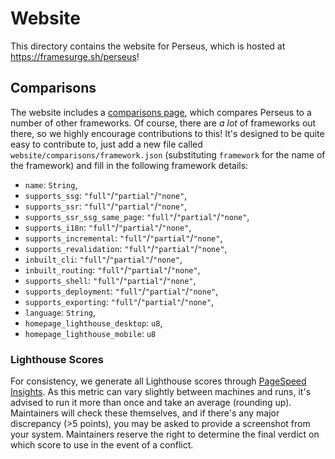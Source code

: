 # Website

This directory contains the website for Perseus, which is hosted at <https://framesurge.sh/perseus>!

## Comparisons

The website includes a [comparisons page](https://framesurge.sh/perseus/en-US/comparisons), which compares Perseus to a number of other frameworks. Of course, there are _a lot_ of frameworks out there, so we highly encourage contributions to this! It's designed to be quite easy to contribute to, just add a new file called `website/comparisons/framework.json` (substituting `framework` for the name of the framework) and fill in the following framework details:

-   `name`: `String`,
-   `supports_ssg`: `"full"`/`"partial"`/`"none"`,
-   `supports_ssr`: `"full"`/`"partial"`/`"none"`,
-   `supports_ssr_ssg_same_page`: `"full"`/`"partial"`/`"none"`,
-   `supports_i18n`: `"full"`/`"partial"`/`"none"`,
-   `supports_incremental`: `"full"`/`"partial"`/`"none"`,
-   `supports_revalidation`: `"full"`/`"partial"`/`"none"`,
-   `inbuilt_cli`: `"full"`/`"partial"`/`"none"`,
-   `inbuilt_routing`: `"full"`/`"partial"`/`"none"`,
-   `supports_shell`: `"full"`/`"partial"`/`"none"`,
-   `supports_deployment`: `"full"`/`"partial"`/`"none"`,
-   `supports_exporting`: `"full"`/`"partial"`/`"none"`,
-   `language`: `String`,
-   `homepage_lighthouse_desktop`: `u8`,
-   `homepage_lighthouse_mobile`: `u8`

### Lighthouse Scores

For consistency, we generate all Lighthouse scores through [PageSpeed Insights](https://developers.google.com/speed/pagespeed/insights). As this metric can vary slightly between machines and runs, it's advised to run it more than once and take an average (rounding up). Maintainers will check these themselves, and if there's any major discrepancy (>5 points), you may be asked to provide a screenshot from your system. Maintainers reserve the right to determine the final verdict on which score to use in the event of a conflict.
